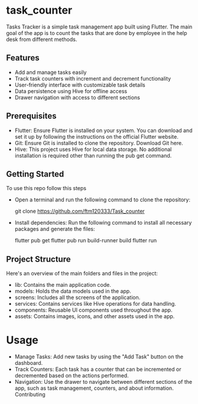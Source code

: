 # task_counter

  Tasks Tracker is a simple task management app built using Flutter.
  The main goal of the app is to count the tasks that are done by employee in the help desk from different methods. 

## Features
   - Add and manage tasks easily
   - Track task counters with increment and decrement functionality
   - User-friendly interface with customizable task details
   - Data persistence using Hive for offline access
   - Drawer navigation with access to different sections

## Prerequisites
   - Flutter: Ensure Flutter is installed on your system. 
     You can download and set it up by following the instructions on the official Flutter website.
   - Git: Ensure Git is installed to clone the repository. Download Git here.
   - Hive: This project uses Hive for local data storage. No additional installation is required other than running the pub get command.

## Getting Started

To use this repo follow this steps

- Open a terminal and run the following command to clone the repository:

  git clone https://github.com/ftm120333/Task_counter

- Install dependencies: Run the following command to install all necessary packages and generate the files:
    
    flutter pub get
    flutter pub run build-runner build 
    flutter run

## Project Structure
  Here's an overview of the main folders and files in the project:
  
  - lib: Contains the main application code.
  - models: Holds the data models used in the app.
  - screens: Includes all the screens of the application.
  - services: Contains services like Hive operations for data handling.
  - components: Reusable UI components used throughout the app.
  - assets: Contains images, icons, and other assets used in the app.

# Usage
  - Manage Tasks: Add new tasks by using the "Add Task" button on the dashboard.
  - Track Counters: Each task has a counter that can be incremented or decremented based on the actions performed.
  - Navigation: Use the drawer to navigate between different sections of the app, such as task management, counters, and about information.
    Contributing
